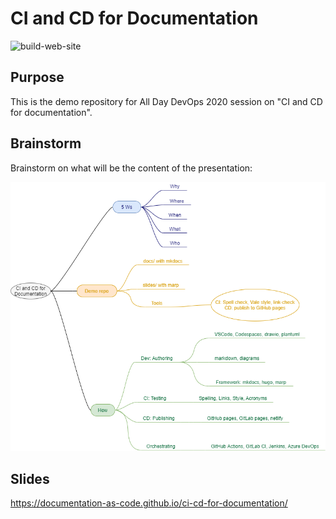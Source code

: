 # CI and CD for Documentation

![build-web-site](https://github.com/documentation-as-code/addo-daac/workflows/build-web-site/badge.svg)

## Purpose

This is the demo repository for All Day DevOps 2020 session on "CI and CD for documentation".

## Brainstorm

Brainstorm on what will be the content of the presentation:

![Brainstorm](brainstorm.drawio.png)

## Slides

https://documentation-as-code.github.io/ci-cd-for-documentation/

